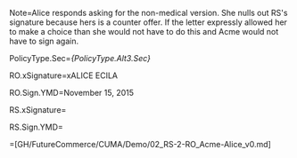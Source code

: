Note=Alice responds asking for the non-medical version.  She nulls out RS's signature because hers is a counter offer.  If the letter expressly allowed her to make a choice than she would not have to do this and Acme would not have to sign again. 
 

PolicyType.Sec=<i>{PolicyType.Alt3.Sec}</i>

RO.xSignature=xALICE ECILA

RO.Sign.YMD=November 15, 2015  

RS.xSignature=

RS.Sign.YMD=

=[GH/FutureCommerce/CUMA/Demo/02_RS-2-RO_Acme-Alice_v0.md]